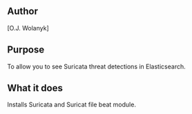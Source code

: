 ## Author
[O.J. Wolanyk]


## Purpose
To allow you to see Suricata threat detections in Elasticsearch.

## What it does
Installs Suricata and Suricat file beat module.
